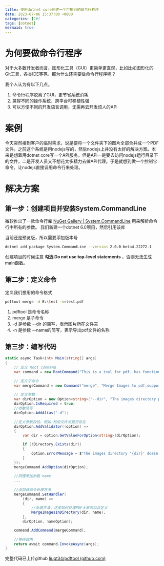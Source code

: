 ```yaml
---
title: 使用dotnet core创建一个可执行的命令行程序
date: 2023-07-06 15:37:00 +0800
categories: [C#]
tags: [dotnet]
mermaid: true
---
```


# 为何要做命令行程序

对于大多数开发者而言，图形化工具（GUI）更简单更直观，比如比如图形化的Git工具，各类IDE等等。那为什么还需要做命令行程序呢？

我个人认为有以下几点。

1. 命令行程序脱离了GUI，更节省系统消耗
2. 兼容不同的操作系统，跨平台可移植性强
3. 可以方便不同的开发语言调用，无需再去开发烦人的API



# 案例

今天突然接到客户的临时需求，说是要将一个文件夹下的图片全部合并成一个PDF文件。之前这个系统是用nodejs写的，然后nodejs上并没有太好的解决方案。本来是想着用dotnet core写一个API服务，但是API一是要去访问nodejs运行目录下的文件，二是开发人员又不想花太多精力去做API代理。于是就想到做一个控制它命令，让nodejs直接调用命令行来处理。



# 解决方案

## 第一步：创建项目并安装System.CommandLine

微软推出了一款命令行库  [NuGet Gallery | System.CommandLine](https://www.nuget.org/packages/System.CommandLine) 用来解析命令行中所有的参数。 我们新建一个dotnet 6.0项目，然后引用该库

当前还是预览版，所以需要添加版本号

```bash
dotnet add package System.CommandLine --version 2.0.0-beta4.22272.1
```

创建项目的时候注意 **勾选 Do not use top-level statements** ，否则无法生成main函数。

## 第二步：定义命令

定义我们想用的命令格式

```bash
pdftool merge -d E:\test -n=test.pdf
```

1. pdftool 是命令名称
2. merge  是子命令
3. -d 是参数 --dir 的简写，表示图片所在文件夹
4. -n 是参数 --name的简写，表示导出pdf文件的名称

## 第三步：编写代码

```c#
static async Task<int> Main(string[] args)
{
    // 定义 Root command
    var command = new RootCommand("This is a tool for pdf. has functions like merge images to pdf,import pdf page to images");
    
    // 定义子命令
    var mergeCommand = new Command("merge", "Merge Images to pdf,support jpg and png only");
    
    // 定义参数
    var dirOption = new Option<string>("--dir", "The images directory path");
    dirOption.IsRequired = true;
    //参数简写
    dirOption.AddAlias("-d"); 
    
    //定义参数校验，例如:检验文件夹是否存在
    dirOption.AddValidator((option) =>
    {
        var dir = option.GetValueForOption<string>(dirOption);

        if (!Directory.Exists(dir))
        {
            option.ErrorMessage = $"The images directory '{dir}' doesn't exist";
        }
    });
    mergeCommand.AddOption(dirOption);
    
    //同理添加参数 name
    ...
        
    //添加该命令处理方法
    mergeCommand.SetHandler(
        (dir, name) =>  
        {
            //处理方法，这里如何处理PDF大家可以自定义
            MergeImagesInDirectory(dir, name);
        },
        dirOption, nameOption);

    command.AddCommand(mergeCommand);
    
    //等待调用
    return await command.InvokeAsync(args);
}
```



完整代码已上传github   [liugt34/pdftool (github.com)](https://github.com/liugt34/pdftool)




